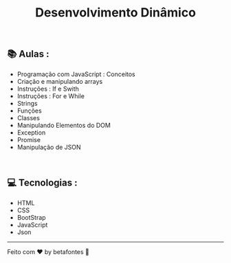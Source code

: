 <h1 align="center">Desenvolvimento Dinâmico</h1>


<p align="center"></p>

<br>

## 📚 Aulas :

- Programação com JavaScript : Conceitos
- Criação e manipulando arrays
- Instruções : If e Swith
- Instruções : For e While
- Strings
- Funções
- Classes
- Manipulando Elementos do DOM
- Exception
- Promise
- Manipulação de JSON

<br>

## 💻 Tecnologias :

- HTML
- CSS
- BootStrap
- JavaScript
- Json

<hr>

Feito com ♥ by betafontes :wave: 

